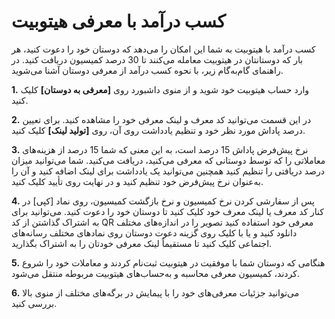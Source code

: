 
# کسب درآمد با معرفی هیتوبیت

کسب درآمد با هیتوبیت به شما این امکان را می‌دهد که دوستان خود را دعوت کنید، هر بار که دوستانتان در هیتوبیت معامله می‌کنند تا 30 درصد کمیسیون دریافت کنید. در راهنمای گام‌به‌گام زیر، با نحوه کسب درآمد از معرفی دوستان آشنا می‌شوید.

**1.**	وارد حساب هیتوبیت خود شوید و از منوی داشبورد روی **[معرفی به دوستان]** کلیک کنید.

**2.**	در این قسمت می‌توانید کد معرف و لینک معرفی خود را مشاهده کنید. برای تعیین درصد پاداش مورد نظر خود و تنظیم یادداشت روی آن، روی **[تولید لینک]** کلیک کنید.

**3.**	نرخ پیش‌فرض پاداش 15 درصد است، به این معنی که شما 15 درصد از هزینه‌های معاملاتی را که توسط دوستانی که معرفی می‌کنید، دریافت می‌کنید.
شما می‌توانید میزان درصد دریافتی را تنظیم کنید همچنین می‌توانید یک یادداشت برای لینک اضافه کنید و آن را به‌عنوان نرخ پیش‌فرض خود تنظیم کنید و در نهایت روی تأیید کلیک کنید.

**4.**	پس از سفارشی کردن نرخ کمیسیون و نرخ بازگشت کمیسیون، روی نماد [کپی] در کنار کد معرف یا لینک معرف خود کلیک کنید تا دوستان خود را دعوت کنید.
می‌توانید برای به اشتراک گذاشتن از کد QR معرفی خود استفاده کنید تصویر را در اندازه‌های مختلف دانلود کنید و یا با کلیک روی گزینه دعوت دوستان روی نمادهای مختلف رسانه‌های اجتماعی کلیک کنید تا مستقیماً لینک معرفی خودتان را به اشتراک بگذارید.

**5.**	هنگامی که دوستان شما با موفقیت در هیتوبیت ثبت‌نام کردند و معاملات خود را شروع کردند، کمیسیون معرفی محاسبه و به‌حساب‌های هیتوبیت مربوطه منتقل می‌شود.

**6.**	می‌توانید جزئیات معرفی‌های خود را با پیمایش در برگه‌های مختلف از منوی بالا بررسی کنید.
